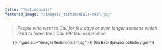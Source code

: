 ```yaml
---
title: "Testimonials"
featured_image: "/images/_testimonials-main.jpg"
---
```


> _People who went to Cali for few days or even longer seasons which liked to leave their Cali VIP tour experience._

<small>
<div style="text-align: center;">
  {{< figure src="/images/testimonials-1.jpg" >}}
  [Go Back](javascript:history.go(-1))
</div>
</small>